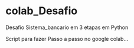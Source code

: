 # colab_Desafio
Desafio Sistema_bancario em 3 etapas em Python

Script para fazer Passo a passo no google colab...
